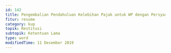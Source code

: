 ```yaml
---
id: 142
title: Pengembalian Pendahuluan Kelebihan Pajak untuk WP dengan Persyaratan Tertentu (Ketentuan sejak 1 Januari 2014)
fitur: resume
category: kup
topik: Restitusi
subtopik: Ketentuan Lama
type: word
modifiedTime: 11 Desember 2019
---
```


